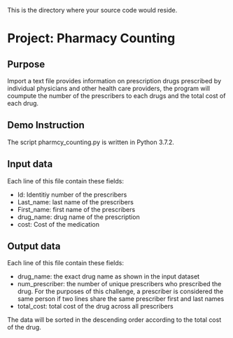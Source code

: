 This is the directory where your source code would reside.<br/>
# Project: Pharmacy Counting <br/>
## Purpose<br/>
Import a text file provides information on prescription drugs prescribed by individual physicians and other health care providers, the program will coumpute the number of the prescribers to each drugs and the total cost of each drug.   <br/>
## Demo Instruction<br/>
The script pharmcy_counting.py is written in Python 3.7.2.
## Input data<br/>
 Each line of this file contain these fields:<br/>
 * Id: Identitiy number of the prescribers
 * Last_name: last name of the prescribers
 * First_name: first name of the prescribers
 * drug_name: drug name of the prescription
 * cost: Cost of the medication
## Output data<br/>
Each line of this file contain these fields:<br/>

* drug_name: the exact drug name as shown in the input dataset
* num_prescriber: the number of unique prescribers who prescribed the drug. For the purposes of this challenge, a prescriber is considered the same person if two lines share the same prescriber first and last names
* total_cost: total cost of the drug across all prescribers<br/>

The data will be sorted in the descending order according to the total cost of the drug.
